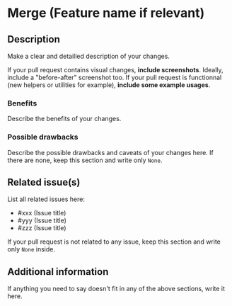 # Merge <BranchName> (Feature name if relevant)

## Description

Make a clear and detailled description of your changes.

If your pull request contains visual changes, **include screenshots**. Ideally, include a "before-after" screenshot too.
If your pull request is functionnal (new helpers or utilities for example), **include some example usages**.

### Benefits

Describe the benefits of your changes.

### Possible drawbacks

Describe the possible drawbacks and caveats of your changes here. If there are none, keep this section and write only `None`.

## Related issue(s)

List all related issues here:

* #xxx (Issue title)
* #yyy (Issue title)
* #zzz (Issue title)

If your pull request is not related to any issue, keep this section and write only `None` inside.

## Additional information

If anything you need to say doesn't fit in any of the above sections, write it here.